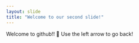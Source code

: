 ```yaml
---
layout: slide
title: "Welcome to our second slide!"
---
```

Welcome to github!! 🙈
Use the left arrow to go back!

